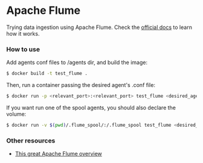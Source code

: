 # Apache Flume

Trying data ingestion using Apache Flume. Check the [official docs](https://flume.apache.org/releases/content/1.9.0/FlumeUserGuide.html) to learn how it works.

### How to use
Add agents conf files to /agents dir, and build the image:

```bash
$ docker build -t test_flume .
```

Then, run a container passing the desired agent's .conf file:
```bash
$ docker run -p <relevant_port>:<relevant_port> test_flume <desired_agent_file.conf> <desired_agent_name>
```

If you want run one of the spool agents, you should also declare the volume:
```bash
$ docker run -v $(pwd)/.flume_spool/:/.flume_spool test_flume <desired_agent_file.conf> <desired_agent_name>
```
### Other resources
- [This great Apache Flume overview](https://towardsdatascience.com/apache-flume-71ed475eee6d)
